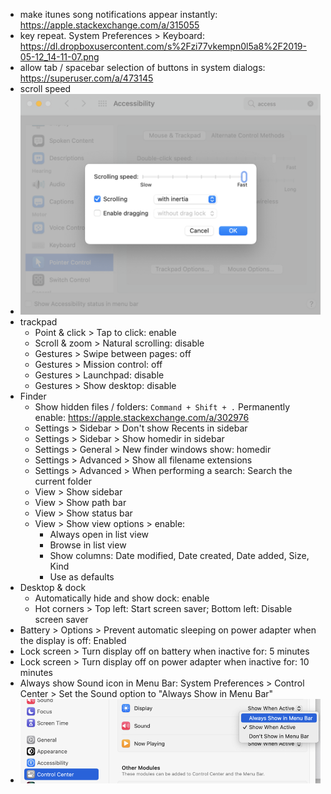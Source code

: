 * make itunes song notifications appear instantly: https://apple.stackexchange.com/a/315055
* key repeat. System Preferences > Keyboard: https://dl.dropboxusercontent.com/s%2Fzi77vkempn0l5a8%2F2019-05-12_14-11-07.png
* allow tab / spacebar selection of buttons in system dialogs: https://superuser.com/a/473145 
* scroll speed
* <img src="scrollspeed.png" width="600"/>
* trackpad
  * Point & click > Tap to click: enable
  * Scroll & zoom > Natural scrolling: disable
  * Gestures > Swipe between pages: off
  * Gestures > Mission control: off
  * Gestures > Launchpad: disable
  * Gestures > Show desktop: disable
* Finder
  * Show hidden files / folders: `Command + Shift + .` Permanently enable: https://apple.stackexchange.com/a/302976
  * Settings > Sidebar > Don't show Recents in sidebar
  * Settings > Sidebar > Show homedir in sidebar
  * Settings > General > New finder windows show: homedir
  * Settings > Advanced > Show all filename extensions
  * Settings > Advanced > When performing a search: Search the current folder
  * View > Show sidebar
  * View > Show path bar
  * View > Show status bar
  * View > Show view options > enable:
    * Always open in list view
    * Browse in list view
    * Show columns: Date modified, Date created, Date added, Size, Kind
    * Use as defaults
* Desktop & dock
  * Automatically hide and show dock: enable
  * Hot corners > Top left: Start screen saver; Bottom left: Disable screen saver
* Battery > Options > Prevent automatic sleeping on power adapter when the display is off: Enabled
* Lock screen > Turn display off on battery when inactive for: 5 minutes
* Lock screen > Turn display off on power adapter when inactive for: 10 minutes
* Always show Sound icon in Menu Bar: System Preferences > Control Center > Set the Sound option to "Always Show in Menu Bar"
* <img src="sound_menu_bar.png" width="600"/>
